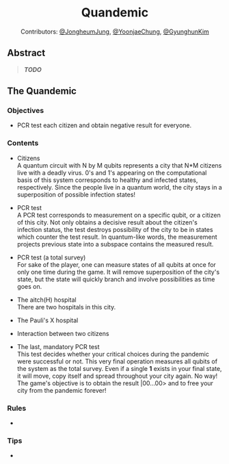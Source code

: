 <div align='center'>

# Quandemic

Contributors:
[@JongheumJung](mailto://jungjh0330snu@snu.ac.kr),
[@YoonjaeChung](https://github.com/nature-cyj),
[@GyunghunKim](https://github.com/GyunghunKim) 

</div>

## Abstract

> ***TODO***

## The Quandemic

### Objectives
- PCR test each citizen and obtain negative result for everyone.

### Contents

- Citizens<br>
A quantum circuit with N by M qubits represents a city that N\*M citizens live with a deadly virus.
0's and 1's appearing on the computational basis of this system corresponds to healthy and infected
states, respectively.
Since the people live in a quantum world, the city stays in a superposition of possible infection
states!

- PCR test<br>
A PCR test corresponds to measurement on a specific qubit, or a citizen of this city. Not only
obtains a decisive result about the citizen's infection status, the test destroys possibility of the
city to be in states which counter the test result. In quantum-like words, the measurement projects
previous state into a subspace contains the measured result.

- PCR test (a total survey)<br>
For sake of the player, one can measure states of all qubits at once for only one time during the
game. It will remove superposition of the city's state, but the state will quickly branch and
involve possibilities as time goes on.

- The aitch(H) hospital<br>
There are two hospitals in this city. 

- The Pauli's X hospital<br>


- Interaction between two citizens<br>


- The last, mandatory PCR test<br>
This test decides whether your critical choices during the pandemic were successful or not. This
very final operation measures all qubits of the system as the total survey. Even if a single **1**
exists in your final state, it will move, copy itself and spread throughout your city again. No way!
The game's objective is to obtain the result |00...00> and to free your city from the pandemic
forever! 

### Rules
- 


### Tips
- 

